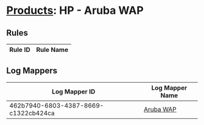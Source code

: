 # [Products](README.md): HP - Aruba WAP

## Rules

|Rule ID|Rule Name|
|----|----|


## Log Mappers

|Log Mapper ID|Log Mapper Name|
|----|----|
|462b7940-6803-4387-8669-c1322cb424ca|[Aruba WAP](../mappings/462b7940-6803-4387-8669-c1322cb424ca.md)|


